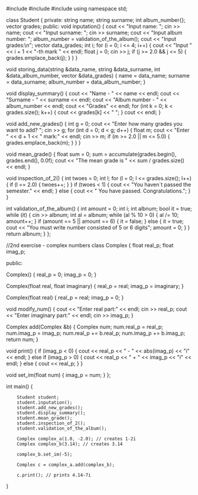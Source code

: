 #include <iostream>
#include <vector>
#include <numeric>
using namespace std;

class Student {
private:
string name;
string surname;
int album_number{};
vector<float> grades;
public:
void inputation() {
    cout << "Input name: ";
    cin >> name;
    cout << "Input surname: ";
    cin >> surname;
    cout << "Input album number: ";
    album_number = validation_of_the_album();
    cout << "Input grades:\n";
    vector<float> data_grades;
    int i;
    for (i = 0; i <= 4; i++) {
        cout << "Input " << i + 1 << "-th mark " << endl;
        float j = 0;
        cin >> j;
        if (j >= 2.0 && j <= 5) {
            grades.emplace_back(j);
        }
    }
}

void storing_data(string &data_name, string &data_surname, int &data_album_number, vector<float> &data_grades) {
    name = data_name;
    surname = data_surname;
    album_number = data_album_number;
}

void display_summary() {
    cout << "Name - " << name << endl;
    cout << "Surname - " << surname << endl;
    cout << "Album number -  " << album_number << endl;
    cout << "Grades" << endl;
    for (int k = 0; k < grades.size(); k++) {
        cout << grades[k] << " ";
    }
    cout << endl;
}


void add_new_grades() {
    int g = 0;
    cout << "Enter how many grades you want to add? ";
    cin >> g;
    for (int d = 0; d < g; d++) {
        float m;
        cout << "Enter " << d + 1 << " mark:" << endl;
        cin >> m;
        if (m >= 2.0 || m <= 5.0) {
            grades.emplace_back(m);
        }
    }
}

void mean_grade() {
    float sum = 0;
    sum = accumulate(grades.begin(), grades.end(), 0.0f);
    cout << "The mean grade is " << sum / grades.size() << endl;
}

void inspection_of_2() {
    int twoes = 0;
    int l;
    for (l = 0; l <= grades.size(); l++) {
        if (l == 2.0) {
            twoes++;
        }
    }
    if (twoes < 1) {
        cout << "You haven`t passed the semester." << endl;
    } else {
        cout << " You have passed. Congratulations.";
    }
}

int validation_of_the_album() {
    int amount = 0;
    int i;
    int albnum;
    bool it = true;
    while (it) {
        cin >> albnum;
        int al = albnum;
        while (al % 10 > 0) {
            al /= 10;
            amount++;
        }
        if (amount == 5 || amount == 6) {
            it = false;
        }
        else {
            it = true;
             cout << "You must write number consisted of 5 or 6 digits";
             amount = 0;
        }
    }
    return albnum;
}
};

//2nd exercise - complex numbers
class Complex
{
float real_p;
float imag_p;

public:

Complex()
{
    real_p = 0;
    imag_p = 0;
}

Complex(float real, float imaginary)
{
    real_p = real;
    imag_p = imaginary;
}

Complex(float real)
{
    real_p = real;
    imag_p = 0;
}

void modify_num()
{
    cout << "Enter real part:" << endl;
    cin >> real_p;
    cout << "Enter imaginary part:" << endl;
    cin >> imag_p;
}

Complex add(Complex &b)
{
    Complex num;
    num.real_p = real_p;
    num.imag_p = imag_p;
    num.real_p += b.real_p;
    num.imag_p += b.imag_p;
    return num;
}

void print()
{
    if (imag_p < 0)
    {
        cout << real_p << " - " << abs(imag_p) << "i" << endl;
    }
    else if (imag_p > 0)
    {
        cout << real_p << " + " << imag_p << "i" << endl;
    }
    else
    {
        cout << real_p;
    }
}

void set_im(float num)
{
    imag_p = num;
}
};

int main()
{

        Student student;
        student.inputation();
        student.add_new_grades();
        student.display_summary();
        student.mean_grade();
        student.inspection_of_2();
        student.validation_of_the_album();

        Complex complex_a(1.0, -2.0); // creates 1-2i
        Complex complex_b(3.14); // creates 3.14

        complex_b.set_im(-5);

        Complex c = complex_a.add(complex_b);

        c.print(); // prints 4.14-7i
}

